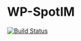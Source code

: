 # WP-SpotIM

[![Build Status](https://travis-ci.org/maor/wp-spotim.svg?branch=master)](https://travis-ci.org/maor/wp-spotim)